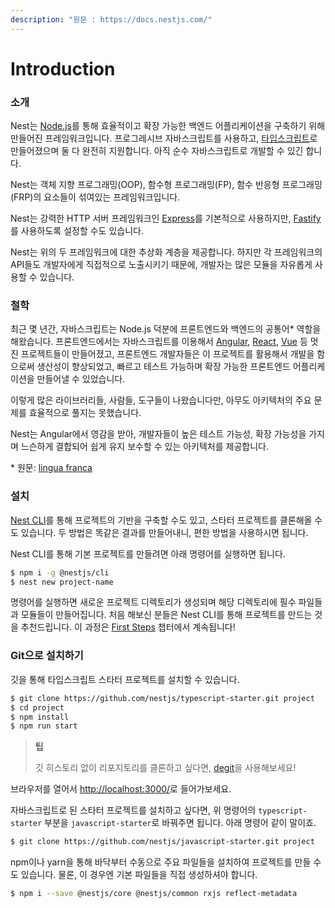 ```yaml
---
description: "원문 : https://docs.nestjs.com/"
---
```


# Introduction

### 소개

Nest는 [Node.js](https://nodejs.org/en/)를 통해 효율적이고 확장 가능한 백엔드 어플리케이션을 구축하기 위해 만들어진 프레임워크입니다. 프로그레시브 자바스크립트를 사용하고, [타입스크립트](https://www.typescriptlang.org/)로 만들어졌으며 둘 다 완전히 지원합니다. 아직 순수 자바스크립트로 개발할 수 있긴 합니다.

Nest는 객체 지향 프로그래밍(OOP), 함수형 프로그래밍(FP), 함수 반응형 프로그래밍(FRP)의 요소들이 섞여있는 프레임워크입니다.

Nest는 강력한 HTTP 서버 프레임워크인 [Express](https://expressjs.com/)를 기본적으로 사용하지만, [Fastify](https://github.com/fastify/fastify)를 사용하도록 설정할 수도 있습니다.

Nest는 위의 두 프레임워크에 대한 추상화 계층을 제공합니다. 하지만 각 프레임워크의 API들도 개발자에게 직접적으로 노출시키기 때문에, 개발자는 많은 모듈을 자유롭게 사용할 수 있습니다.

### 철학

최근 몇 년간, 자바스크립트는 Node.js 덕분에 프론트엔드와 백엔드의 공통어\* 역할을 해왔습니다. 프론트엔드에서는 자바스크립트를 이용해서 [Angular](https://angular.io/), [React](https://github.com/facebook/react), [Vue](https://github.com/vuejs/vue) 등 멋진 프로젝트들이 만들어졌고, 프론트엔드 개발자들은 이 프로젝트를 활용해서 개발을 함으로써 생산성이 향상되었고, 빠르고 테스트 가능하며 확장 가능한 프론트엔드 어플리케이션을 만들어낼 수 있었습니다.

이렇게 많은 라이브러리들, 사람들, 도구들이 나왔습니다만, 아무도 아키텍처의 주요 문제를 효율적으로 풀지는 못했습니다.

Nest는 Angular에서 영감을 받아, 개발자들이 높은 테스트 가능성, 확장 가능성을 가지며 느슨하게 결합되어 쉽게 유지 보수할 수 있는 아키텍처를 제공합니다.

\* 원문: [lingua franca](https://en.wikipedia.org/wiki/Lingua_franca)

### 설치

[Nest CLI](https://docs.nestjs.com/cli/overview)를 통해 프로젝트의 기반을 구축할 수도 있고, 스타터 프로젝트를 클론해올 수도 있습니다. 두 방법은 똑같은 결과를 만들어내니, 편한 방법을 사용하시면 됩니다.

Nest CLI를 통해 기본 프로젝트를 만들려면 아래 명령어를 실행하면 됩니다.

```sh
$ npm i -g @nestjs/cli
$ nest new project-name
```

명령어를 실행하면 새로운 프로젝트 디렉토리가 생성되며 해당 디렉토리에 필수 파일들과 모듈들이 만들어집니다. 처음 해보신 분들은 Nest CLI를 통해 프로젝트를 만드는 것을 추천드립니다. 이 과정은 [First Steps](/overview/first-steps) 챕터에서 계속됩니다!

### Git으로 설치하기

깃을 통해 타입스크립트 스타터 프로젝트를 설치할 수 있습니다.

```sh
$ git clone https://github.com/nestjs/typescript-starter.git project
$ cd project
$ npm install
$ npm run start
```

> **팁**
> 
> 깃 히스토리 없이 리포지토리를 클론하고 싶다면, [degit](https://github.com/Rich-Harris/degit)을 사용해보세요!

브라우저를 열어서 [http://localhost:3000/](http://localhost:3000/)로 들어가보세요.

자바스크립트로 된 스타터 프로젝트를 설치하고 싶다면, 위 명령어의 `typescript-starter` 부분을 `javascript-starter`로 바꿔주면 됩니다. 아래 명령어 같이 말이죠.

```sh
$ git clone https://github.com/nestjs/javascript-starter.git project
```

npm이나 yarn을 통해 바닥부터 수동으로 주요 파일들을 설치하여 프로젝트를 만들 수도 있습니다. 물론, 이 경우엔 기본 파일들을 직접 생성하셔야 합니다.

```sh
$ npm i --save @nestjs/core @nestjs/common rxjs reflect-metadata
```